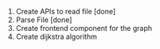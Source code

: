 1. Create APIs to read file [done]
2. Parse File [done]
2. Create frontend component for the graph
3. Create dijkstra algorithm